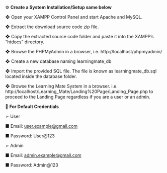 ⚙ **Create a System Installation/Setup same below**

❖ Open your XAMPP Control Panel and start Apache and MySQL.

❖ Extract the download source code zip file.

❖ Copy the extracted source code folder and paste it into the XAMPP’s “htdocs” directory. 

❖ Browse the PHPMyAdmin in a browser, i.e. http://localhost/phpmyadmin/

❖ Create a new database naming learningmate_db

❖ Import the provided SQL file. The file is known as learningmate_db.sql located inside the database folder.

❖ Browse the Learning Mate System in a browser. i.e. http://localhost/Learning_Mate/Landing%20Page/Landing_Page.php to proceed to the Landing Page regardless if you are a user or an admin.


🔑 **For Default Credentials**

➢ User

■ Email: user.example@gmail.com

■ Password: User@123

➢ Admin

■ Email: admin.example@gmail.com

■ Password: Admin@123
